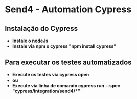 # Send4 - Automation Cypress

## Instalação do Cypress
* **Instale o nodeJs**
* **Instale via npm o cypress "npm install cypress"**

## Para executar os testes automatizados
* **Execute os testes via cypress open** 
* **ou** 
* **Execute via linha de comando cypress run --spec "cypress/integration/send4/*"**
